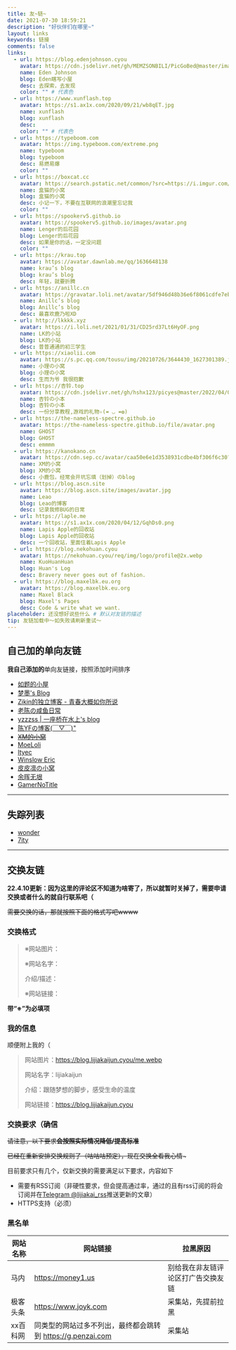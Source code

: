 ```yaml
---
title: 友~链~
date: 2021-07-30 18:59:21
description: "好伙伴们在哪里~"
layout: links
keywords: 链接
comments: false
links:
  - url: https://blog.edenjohnson.cyou
    avatar: https://cdn.jsdelivr.net/gh/MEMZSONBILI/PicGoBed@master/images/20200625174516.jpg
    name: Eden Johnson
    blog: Eden瞎写小屋
    desc: 去探索，去发现
    color: "" # 代表色
  - url: https://www.xunflash.top
    avatar: https://s1.ax1x.com/2020/09/21/wb8qET.jpg
    name: xunflash
    blog: xunflash
    desc:
    color: "" # 代表色
  - url: https://typeboom.com
    avatar: https://img.typeboom.com/extreme.png
    name: typeboom
    blog: typeboom
    desc: 易燃易爆
    color: ""
  - url: https://boxcat.cc
    avatar: https://search.pstatic.net/common/?src=https://i.imgur.com/rHcHoC2l.png
    name: 盒猫的小窝
    blog: 盒猫的小窝
    desc: 小记一下，不要在互联网的浪潮里忘记我
    color: ""
  - url: https://spookerv5.github.io
    avatar: https://spookerv5.github.io/images/avatar.png
    name: Lenger的后花园
    blog: Lenger的后花园
    desc: 如果是你的话，一定没问题
    color: ""
  - url: https://krau.top
    avatar: https://avatar.dawnlab.me/qq/1636648138
    name: krau’s blog
    blog: krau’s blog
    desc: 年轻，就要折腾
  - url: https://anillc.cn
    avatar: https://gravatar.loli.net/avatar/5df946d48b36e6f8061cdfe7ebcdf75c?s=512
    name: Anillc’s blog
    blog: Anillc’s blog
    desc: 最喜欢鹿乃啦XD
  - url: http://lkkkk.xyz
    avatar: https://i.loli.net/2021/01/31/CD25rd37Lt6HyOF.png
    name: LK的小站
    blog: LK的小站
    desc: 普普通通的初三学生
  - url: https://xiaolii.com
    avatar: https://s.pc.qq.com/tousu/img/20210726/3644430_1627301389.jpg
    name: 小理の小窝
    blog: 小理の小窝
    desc: 生而为爷 我很抱歉
  - url: https://杏铃.top
    avatar: https://cdn.jsdelivr.net/gh/hshx123/picyes@master/2022/04/04/croped-image.jpg
    name: 杏铃の小本
    blog: 杏铃の小本
    desc: 一份分享教程,游戏的礼物✧(≖ ◡ ≖✿)
  - url: https://the-nameless-spectre.github.io
    avatar: https://the-nameless-spectre.github.io/file/avatar.png
    name: GHOST
    blog: GHOST
    desc: emmmm
  - url: https://kanokano.cn
    avatar: https://cdn.sep.cc/avatar/caa50e6e1d3538931cdbe4bf306f6c30?s=50&d=mm&r=g
    name: XM的小窝
    blog: XM的小窝
    desc: 小鹿包，经常会开坑忘填（划掉）のblog
  - url: https://blog.ascn.site
    avatar: https://blog.ascn.site/images/avatar.jpg
    name: Leao
    blog: Leao的博客
    desc: 记录我修BUG的日常
  - url: https://laple.me
    avatar: https://s1.ax1x.com/2020/04/12/GqhDs0.png
    name: Lapis Apple的回收站
    blog: Lapis Apple的回收站
    desc: 一个回收站，里面住着Lapis Apple
  - url: https://blog.nekohuan.cyou
    avatar: https://nekohuan.cyou/req/img/logo/profile@2x.webp
    name: KuoHuanHuan
    blog: Huan's Log
    desc: Bravery never goes out of fashion.
  - url: https://blog.maxelbk.eu.org
    avatar: https://blog.maxelbk.eu.org
    name: Maxel Black
    blog: Maxel's Pages
    desc: Code & write what we want.
placeholder: 还没想好说些什么 # 默认对友链的描述
tip: 友链加载中～如失败请刷新重试～
---
```


## 自己加的单向友链

**我自己添加的**单向友链接，按照添加时间排序

- [如题的小屋](https://imrt.top)
- [梦墨's Blog](https://idream.ink)
- [Zikin的独立博客 - 青春大概如你所说](https://zikin.org)
- [老陈の咸鱼日常](https://hwyyds.github.io)
- [yzzzss | 一座桥在水上's blog](https://blog.othing.xyz)
- [陈YFの博客(￣▽￣)" ](https://blog.cyfan.top)
- [ ~~XM的小窝~~ ](https://kanokano.cn)
- [MoeLoli](https://moeloli.top)
- [ltyec](https://ltyec.com)
- [Winslow Eric](https://www.winsloweric.cn)
- [皮皮凛の小窝](https://owomoe.net)
- [余晖无垠](https://www.rssins.net)
- [GamerNoTitle](https://bili33.top)

---

## 失踪列表

- [wonder](https://www.wonder1999.com)
- [7ity](https://7ity.github.com)

---

## 交换友链

**22.4.10更新：因为这里的评论区不知道为啥寄了，所以就暂时关掉了，需要申请交换或者什么的就自行联系吧（**

~~需要交换的话，那就按照下面的格式写吧wwww~~

### 交换格式

> ※网站图片：
>
> ※网站名字：
>
>介绍/描述：
>
>※网站链接：

**带“※”为必填项**

### 我的信息

顺便附上我的（

>网站图片：https://blog.lijiakaijun.cyou/me.webp
>
>网站名字：lijiakaijun
>
>介绍：跟随梦想的脚步，感受生命的温度
>
>网站链接：https://blog.lijiakaijun.cyou

### 交换要求（确信

~~请注意，以下要求**会按照实际情况降低/提高标准**~~

~~已经在重新安排交换规则了（咕咕咕预定），现在交换全看我心情~~~

目前要求只有几个，仅新交换的需要满足以下要求，内容如下

- 需要有RSS订阅（非硬性要求，但会提高通过率，通过的且有rss订阅的将会订阅并在[Telegram @lijiakai_rss](https://t.me/lijiakai_rss)推送更新的文章）
- HTTPS支持（必须）

### 黑名单

|网站名称|网站链接|拉黑原因|
|--------|-------|-------|
| 马内 | https://money1.us | 别给我在非友链评论区打广告交换友链 |
| 极客头条 | https://www.joyk.com | 采集站，先提前拉黑 |
| xx百科网 | 同类型的网站过多不列出，最终都会跳转到 https://g.penzai.com | 采集站 |
